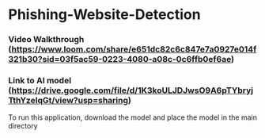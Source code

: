 # Phishing-Website-Detection

### Video Walkthrough (https://www.loom.com/share/e651dc82c6c847e7a0927e014f321b30?sid=03f5ac59-0223-4080-a08c-0c6ffb0ef6ae)

### Link to AI model (https://drive.google.com/file/d/1K3koULJDJwsO9A6pTYbryjTthYzeIqGt/view?usp=sharing)

To run this application, download the model and place the model in the main directory
